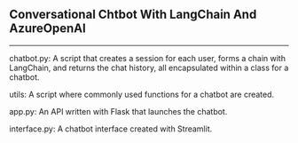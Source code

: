 ## Conversational Chtbot With LangChain And AzureOpenAI
---------------------------------------------------------

chatbot.py: A script that creates a session for each user, forms a chain with LangChain, and returns the chat history, all encapsulated within a class for a chatbot.

utils: A script where commonly used functions for a chatbot are created.

app.py: An API written with Flask that launches the chatbot.

interface.py: A chatbot interface created with Streamlit.
